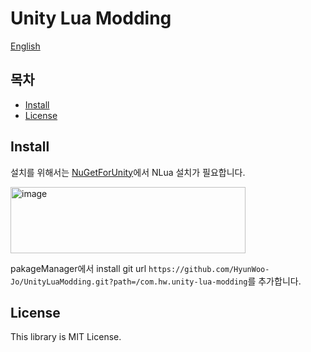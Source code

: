 # Unity Lua Modding
[English](/README_eng.md)

## 목차
- [Install](install)
- [License](#ls)
<a id = install></a>
## Install
설치를 위해서는 [NuGetForUnity](https://github.com/GlitchEnzo/NuGetForUnity/tree/master)에서 NLua 설치가 필요합니다.

<img width="376" height="106" alt="image" src="https://github.com/user-attachments/assets/cf150651-7b6b-453c-add4-f6733633f0bc" />

pakageManager에서 install git url `https://github.com/HyunWoo-Jo/UnityLuaModding.git?path=/com.hw.unity-lua-modding`를 추가합니다.

<a id = ls></ls>
## License
This library is MIT License.
